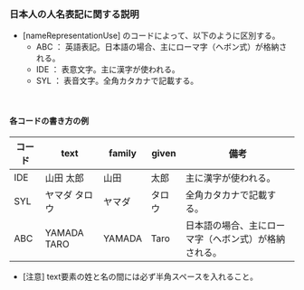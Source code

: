 ### 日本人の人名表記に関する説明

- [nameRepresentationUse] のコードによって、以下のように区別する。
  - ABC ： 英語表記。日本語の場合、主にローマ字（ヘボン式）が格納される。
  - IDE ： 表意文字。主に漢字が使われる。
  - SYL ： 表音文字。全角カタカナで記載する。

<br/>

#### 各コードの書き方の例

|コード|text|family|given| 備考 |
| ---------------- | ------------- | ------ | ----------- | --- |
| IDE | 山田 太郎 | 山田 | 太郎 | 主に漢字が使われる。
| SYL | ヤマダ タロウ | ヤマダ | タロウ | 全角カタカナで記載する。
| ABC | YAMADA TARO | YAMADA | Taro | 日本語の場合、主にローマ字（ヘボン式）が格納される。

- [注意] text要素の姓と名の間には必ず半角スペースを入れること。